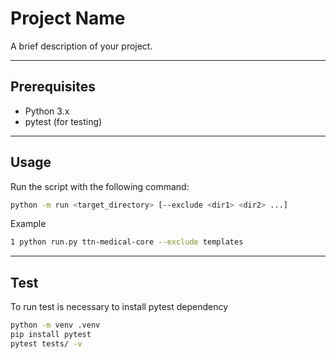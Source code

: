 # Project Name

A brief description of your project.

---

## Prerequisites

- Python 3.x
- pytest (for testing)

---

## Usage

Run the script with the following command:

```bash
python -m run <target_directory> [--exclude <dir1> <dir2> ...]
```

Example

```bash
1 python run.py ttn-medical-core --exclude templates
```

---

## Test

To run test is necessary to install pytest dependency

```bash
python -m venv .venv
pip install pytest
pytest tests/ -v
```
